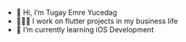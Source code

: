 - 👋 Hi, I’m Tugay Emre Yucedag
- 👨🏻‍💻 I work on flutter projects in my business life
- 🌱 I’m currently learning iOS Development

<!---
teythedev/teythedev is a ✨ special ✨ repository because its `README.md` (this file) appears on your GitHub profile.
You can click the Preview link to take a look at your changes.
--->

